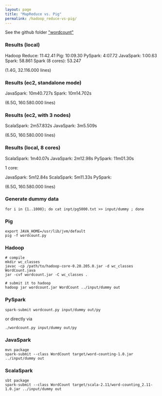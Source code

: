 ```yaml
---
layout: page
title: "MapReduce vs. Pig"
permalink: /hadoop_reduce-vs-pig/
---
```



See the github folder ["wordcount"](https://github.com/greenify/ddm/tree/master/wordcount)

### Results (local)

Hadoop Reduce: 11:42.41
Pig: 10:09.30
PySpark: 4:07.72 
JavaSpark:  1:00.63
Spark: 58.861
Spark (8 cores): 53.247

(1.4G, 32.116.000 lines)

### Results (ec2, standalone mode)

JavaSpark: 10m40.727s 
Spark: 10m14.702s 

(6.5G, 160.580.000 lines)

### Results (ec2, with 3 nodes)

ScalaSpark: 2m57.832s
JavaSpark: 3m5.509s 

(6.5G, 160.580.000 lines)

### Results (local, 8 cores)

ScalaSpark: 1m40.07s
JavaSpark: 2m12.98s
PySpark: 11m01.30s

1 core:

JavaSpark: 5m12.84s
ScalaSpark: 5m11.33s
PySpark:  

(6.5G, 160.580.000 lines)


### Generate dummy data

```
for i in {1..1000}; do cat inpt/pg5000.txt >> input/dummy ; done
```


### Pig

```
export JAVA_HOME=/usr/lib/jvm/default
pig -f wordcount.py
```

### Hadoop

```
# compile
mkdir wc_classes
javac -cp /path/to/hadoop-core-0.20.205.0.jar -d wc_classes WordCount.java
jar -cvf wordcount.jar -C wc_classes .

# submit it to hadoop
hadoop jar wordcount.jar WordCount ../input/dummy out
```

### PySpark

```
spark-submit wordcount.py input/dummy out/py
```

or directly via

```
./wordcount.py input/dummy out/py
```

### JavaSpark

```
mvn package
spark-submit --class WordCount target/word-counting-1.0.jar ../input/dummy out
```

### ScalaSpark

```
sbt package
spark-submit --class WordCount target/scala-2.11/word-counting_2.11-1.0.jar ../input/dummy out
```
